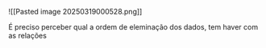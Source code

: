 ![[Pasted image 20250319000528.png]]

É preciso perceber qual a ordem de eleminação dos dados, tem haver com as relações 